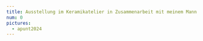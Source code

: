 ```yaml
---
title: Ausstellung im Keramikatelier in Zusammenarbeit mit meinem Mann. Die Eröffnung ist am 28.05.2024 um 18 Uhr. Ihr seid alle ganz herzlich eingeladen. Unsere kleine Ausstellung ist dann bis zum 18.07.2024 zu sehen.
num: 0
pictures:
  - apunt2024
---
```


